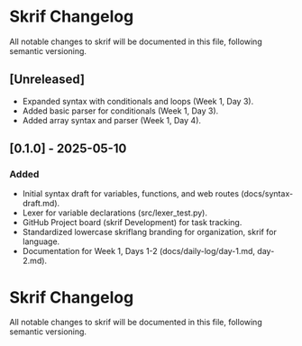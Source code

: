 # Skrif Changelog

All notable changes to skrif will be documented in this file, following semantic versioning.

## [Unreleased]
- Expanded syntax with conditionals and loops (Week 1, Day 3).
- Added basic parser for conditionals (Week 1, Day 3).
- Added array syntax and parser (Week 1, Day 4).

## [0.1.0] - 2025-05-10
### Added
- Initial syntax draft for variables, functions, and web routes (docs/syntax-draft.md).
- Lexer for variable declarations (src/lexer_test.py).
- GitHub Project board (skrif Development) for task tracking.
- Standardized lowercase skriflang branding for organization, skrif for language.
- Documentation for Week 1, Days 1-2 (docs/daily-log/day-1.md, day-2.md).

# Skrif Changelog

All notable changes to skrif will be documented in this file, following semantic versioning.